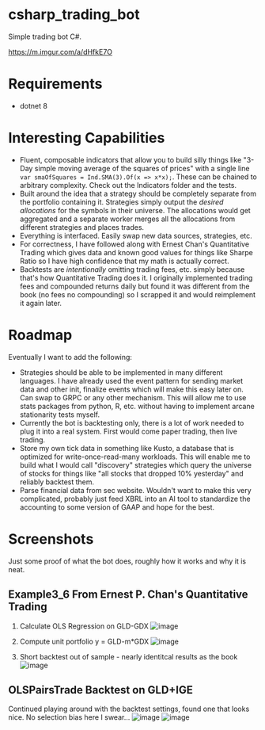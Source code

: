 # csharp_trading_bot
Simple trading bot C#.

https://m.imgur.com/a/dHfkE7O

# Requirements
 - dotnet 8

# Interesting Capabilities
 - Fluent, composable indicators that allow you to build silly things like "3-Day simple moving average of the squares of prices" with a single line
`var smaOfSquares = Ind.SMA(3).Of(x => x*x);`. These can be chained to arbitrary complexity. Check out the Indicators folder and the tests.
 - Built around the idea that a strategy should be completely separate from the portfolio containing it. Strategies simply output the _desired allocations_
for the symbols in their universe. The allocations would get aggregated and a separate worker merges all the allocations from different strategies and
places trades.
 - Everything is interfaced. Easily swap new data sources, strategies, etc.
 - For correctness, I have followed along with Ernest Chan's Quantitative Trading which gives data and known good values for things like Sharpe Ratio
so I have high confidence that my math is actually correct.
  - Backtests are _intentionally_ omitting trading fees, etc. simply because that's how Quantitative Trading does it. I originally implemented trading fees
and compounded returns daily but found it was different from the book (no fees no compounding) so I scrapped it and would reimplement it again later.

# Roadmap
Eventually I want to add the following:
 - Strategies should be able to be implemented in many different languages. I have already used the event pattern for sending market data and other init,
finalize events which will make this easy later on. Can swap to GRPC or any other mechanism. This will allow me to use stats packages from python, R, etc.
without having to implement arcane stationarity tests myself.
 - Currently the bot is backtesting only, there is a lot of work needed to plug it into a real system. First would come paper trading, then live trading.
 - Store my own tick data in something like Kusto, a database that is optimized for write-once-read-many workloads. This will enable me to build what I
 would call "discovery" strategies which query the universe of stocks for things like "all stocks that dropped 10% yesterday" and reliably backtest them.
 - Parse financial data from sec website. Wouldn't want to make this very complicated, probably just feed XBRL into an AI tool to standardize the accounting
to some version of GAAP and hope for the best.

# Screenshots
Just some proof of what the bot does, roughly how it works and why it is neat.

## Example3_6 From Ernest P. Chan's Quantitative Trading

1. Calculate OLS Regression on GLD-GDX
![image](https://github.com/user-attachments/assets/1978dab0-8f2a-4a83-b9d9-c1e61d795a8b)

2. Compute unit portfolio y = GLD-m*GDX
![image](https://github.com/user-attachments/assets/4de0181e-ac45-4c43-9835-887aa69690f0)

4. Short backtest out of sample - nearly identitcal results as the book
![image](https://github.com/user-attachments/assets/b5f0e802-9552-4ce9-9c9b-7d1846c223a0)

## OLSPairsTrade Backtest on GLD+IGE
Continued playing around with the backtest settings, found one that looks nice. 
No selection bias here I swear...
![image](https://github.com/user-attachments/assets/32c68a23-514b-4ef0-94a3-ffed798e1b1b)
![image](https://github.com/user-attachments/assets/4e6ca6fe-e551-4af9-abbd-11d062162244)
